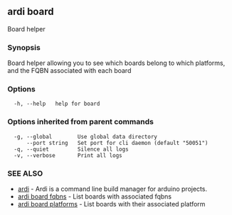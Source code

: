 ## ardi board

Board helper

### Synopsis


Board helper allowing you to see which boards belong to which platforms, and the FQBN associated with each board

### Options

```
  -h, --help   help for board
```

### Options inherited from parent commands

```
  -g, --global        Use global data directory
      --port string   Set port for cli daemon (default "50051")
  -q, --quiet         Silence all logs
  -v, --verbose       Print all logs
```

### SEE ALSO

* [ardi](ardi.md)	 - Ardi is a command line build manager for arduino projects.
* [ardi board fqbns](ardi_board_fqbns.md)	 - List boards with associated fqbns
* [ardi board platforms](ardi_board_platforms.md)	 - List boards with their associated platform

